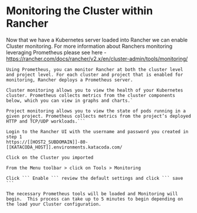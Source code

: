 # Monitoring the Cluster within Rancher

Now that we have a Kubernetes server loaded into Rancher we can enable Cluster monitoring.  For more information about Ranchers monitoring leveraging Prometheus please see here - https://rancher.com/docs/rancher/v2.x/en/cluster-admin/tools/monitoring/
```
Using Prometheus, you can monitor Rancher at both the cluster level and project level. For each cluster and project that is enabled for monitoring, Rancher deploys a Prometheus server.

Cluster monitoring allows you to view the health of your Kubernetes cluster. Prometheus collects metrics from the cluster components below, which you can view in graphs and charts.`

Project monitoring allows you to view the state of pods running in a given project. Prometheus collects metrics from the project’s deployed HTTP and TCP/UDP workloads.```

Login to the Rancher UI with the username and password you created in step 1 
https://[[HOST2_SUBDOMAIN]]-80-[[KATACODA_HOST]].environments.katacoda.com/

Click on the Cluster you imported

From the Menu toolbar > click on Tools > Monitoring

Click ``` Enable ``` review the default settings and click ``` save ```

The necessary Prometheus tools will be loaded and Monitoring will begin.  This process can take up to 5 minutes to begin depending on the load your Cluster configuration.

